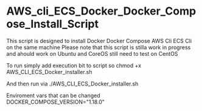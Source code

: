 # AWS_cli_ECS_Docker_Docker_Compose_Install_Script
This script is designed to install Docker Docker Compose AWS Cli ECS Cli on the same machine
Please note that this script is stilla work in progress and ahould work on Ubuntu and CoreOS still need to test on CentOS

To run simply add execution bit to script so 
chmod +x 
AWS_CLI_ECS_Docker_installer.sh

And then run via 
./AWS_CLI_ECS_Docker_installer.sh

Enviroment vars that can be changed
DOCKER_COMPOSE_VERSION="1.18.0"
